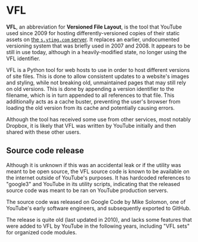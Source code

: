 # VFL

**VFL**, an abbreviation for **Versioned File Layout**, is the tool that YouTube used since 2009 for hosting differently-versioned copies of their static assets on [the `s.ytimg.com` server](#!/backend/static_image_server). It replaces an earlier, undocumented versioning system that was briefly used in 2007 and 2008. It appears to be still in use today, although in a heavily-modified state, no longer using the VFL identifier.

VFL is a Python tool for web hosts to use in order to host different versions of site files. This is done to allow consistent updates to a website's images and styling, while not breaking old, unmaintained pages that may still rely on old versions. This is done by appending a version identifier to the filename, which is in turn appended to all references to that file. This additionally acts as a cache buster, preventing the user's browser from loading the old version from its cache and potentially causing errors.

Although the tool has received some use from other services, most notably Dropbox, it is likely that VFL was written by YouTube initially and then shared with these other users.

## Source code release

Although it is unknown if this was an accidental leak or if the utility was meant to be open source, the VFL source code is known to be available on the internet outside of YouTube's purposes. It has hardcoded references to "google3" and YouTube in its utility scripts, indicating that the released source code was meant to be ran on YouTube production servers.

The source code was released on Google Code by Mike Solomon, one of YouTube's early software engineers, and subsequently exported to GitHub.

The release is quite old (last updated in 2010), and lacks some features that were added to VFL by YouTube in the following years, including "VFL sets" for organized code modules.
